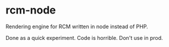 # rcm-node
Rendering engine for RCM written in node instead of PHP. 

Done as a quick experiment. Code is horrible. Don't use in prod.

